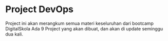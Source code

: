 # Project DevOps

Project ini akan merangkum semua materi keseluruhan dari bootcamp DigitalSkola
Ada 9 Project yang akan dibuat, dan akan di update seminggu dua kali. 

